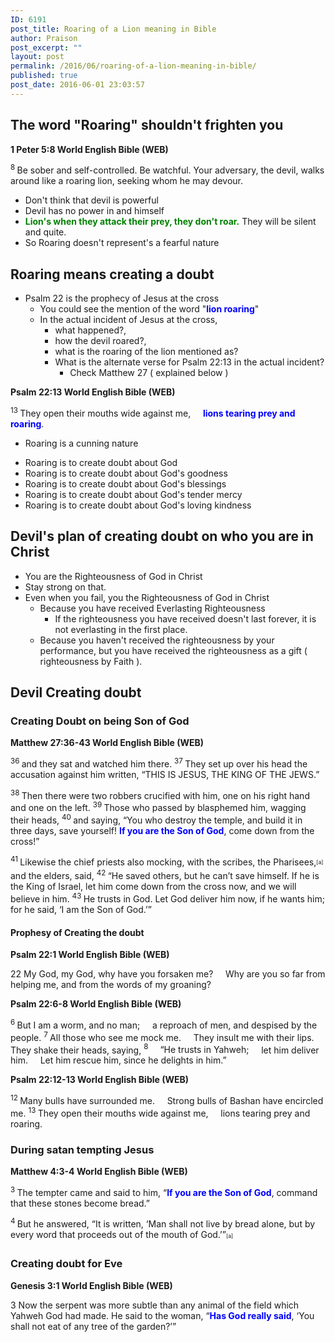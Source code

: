 ```yaml
---
ID: 6191
post_title: Roaring of a Lion meaning in Bible
author: Praison
post_excerpt: ""
layout: post
permalink: /2016/06/roaring-of-a-lion-meaning-in-bible/
published: true
post_date: 2016-06-01 23:03:57
---
```

<h2 class="passage-display"><strong>The word "Roaring" shouldn't frighten you</strong></h2>
<p class="passage-display"><strong><span class="passage-display-bcv">1 Peter 5:8
</span><span class="passage-display-version">World English Bible (WEB)</span></strong></p>
<span id="en-WEB-30475" class="text 1Pet-5-8"><sup class="versenum">8 </sup>Be sober and self-controlled. Be watchful. Your adversary, the devil, walks around like a roaring lion, seeking whom he may devour.</span>
<ul>
 	<li>Don't think that devil is powerful</li>
 	<li>Devil has no power in and himself</li>
 	<li><span style="color: #008000;"><strong>Lion's when they attack their prey, they don't roar.</strong></span> They will be silent and quite.</li>
 	<li>So Roaring doesn't represent's a fearful nature</li>
</ul>
<h2 class="passage-display"><strong>Roaring means creating a doubt</strong></h2>
<ul>
 	<li>Psalm 22 is the prophecy of Jesus at the cross
<ul>
 	<li>You could see the mention of the word "<span style="color: #0000ff;"><strong>lion roaring</strong></span>"</li>
 	<li>In the actual incident of Jesus at the cross,
<ul>
 	<li>what happened?,</li>
 	<li>how the devil roared?,</li>
 	<li>what is the roaring of the lion mentioned as?</li>
 	<li>What is the alternate verse for Psalm 22:13 in the actual incident?
<ul>
 	<li>Check Matthew 27 ( explained below )</li>
</ul>
</li>
</ul>
</li>
</ul>
</li>
</ul>
<div class="poetry">
<p class="passage-display"><strong><span class="passage-display-bcv">Psalm 22:13
</span><span class="passage-display-version">World English Bible (WEB)</span></strong></p>

<div class="poetry">
<p class="line"><span id="en-WEB-14218" class="text Ps-22-13"><sup class="versenum">13 </sup>They open their mouths wide against me,</span>
<span class="indent-1"><span class="indent-1-breaks">    </span><span class="text Ps-22-13"><span style="color: #0000ff;"><strong>lions tearing prey and roaring</strong></span>.</span></span></p>

<ul>
 	<li class="line">Roaring is a cunning nature</li>
</ul>
<ul>
 	<li class="line">Roaring is to create doubt about God</li>
 	<li class="line">Roaring is to create doubt about God's goodness</li>
 	<li class="line">Roaring is to create doubt about God's blessings</li>
 	<li class="line">Roaring is to create doubt about God's tender mercy</li>
 	<li class="line">Roaring is to create doubt about God's loving kindness</li>
</ul>
</div>
</div>
<h2 class="passage-display"><strong>Devil's plan of creating doubt on who you are in Christ</strong></h2>
<ul>
 	<li class="passage-display">You are the Righteousness of God in Christ</li>
 	<li class="passage-display">Stay strong on that.</li>
 	<li class="passage-display">Even when you fail, you the Righteousness of God in Christ
<ul>
 	<li class="passage-display">Because you have received Everlasting Righteousness
<ul>
 	<li class="passage-display">If the righteousness you have received doesn't last forever, it is not everlasting in the first place.</li>
</ul>
</li>
 	<li class="passage-display">Because you haven't received the righteousness by your performance, but you have received the righteousness as a gift ( righteousness by Faith ).</li>
</ul>
</li>
</ul>
<h2><strong>Devil Creating doubt</strong></h2>
<h3><strong>Creating Doubt on being Son of God</strong></h3>
<p class="passage-display"><strong><span class="passage-display-bcv">Matthew 27:36-43
</span><span class="passage-display-version">World English Bible (WEB)</span></strong></p>
<span id="en-WEB-24166" class="text Matt-27-36"><sup class="versenum">36 </sup>and they sat and watched him there. </span><span id="en-WEB-24167" class="text Matt-27-37"><sup class="versenum">37 </sup>They set up over his head the accusation against him written, “THIS IS JESUS, THE KING OF THE JEWS.”</span>

<span id="en-WEB-24168" class="text Matt-27-38"><sup class="versenum">38 </sup>Then there were two robbers crucified with him, one on his right hand and one on the left. </span><span id="en-WEB-24169" class="text Matt-27-39"><sup class="versenum">39 </sup>Those who passed by blasphemed him, wagging their heads, </span><span id="en-WEB-24170" class="text Matt-27-40"><sup class="versenum">40 </sup>and saying, “You who destroy the temple, and build it in three days, save yourself! <span style="color: #0000ff;"><strong>If you are the Son of God</strong></span>, come down from the cross!”</span>

<span id="en-WEB-24171" class="text Matt-27-41"><sup class="versenum">41 </sup>Likewise the chief priests also mocking, with the scribes, the Pharisees,<sup class="footnote" style="box-sizing: border-box; font-size: 0.625em; line-height: 22px; position: relative; vertical-align: top; top: 0px;" data-fn="#fen-WEB-24171a" data-link="[&lt;a href=&quot;#fen-WEB-24171a&quot; title=&quot;See footnote a&quot;&gt;a&lt;/a&gt;]">[a]</sup> and the elders, said, </span><span id="en-WEB-24172" class="text Matt-27-42"><sup class="versenum">42 </sup>“He saved others, but he can’t save himself. If he is the King of Israel, let him come down from the cross now, and we will believe in him. </span><span id="en-WEB-24173" class="text Matt-27-43"><sup class="versenum">43 </sup>He trusts in God. Let God deliver him now, if he wants him; for he said, ‘I am the Son of God.’”</span>
<h4><strong>Prophesy of Creating the doubt</strong></h4>
<p class="passage-display"><strong><span class="passage-display-bcv">Psalm 22:1
</span><span class="passage-display-version">World English Bible (WEB)</span></strong></p>

<div class="poetry">
<p class="line"><span class="chapter-2"><span class="text Ps-22-1"><span class="chapternum">22 </span>My God, my God, why have you forsaken me?</span></span>
<span class="indent-1"><span class="indent-1-breaks">    </span><span class="text Ps-22-1">Why are you so far from helping me, and from the words of my groaning?</span></span></p>

</div>
<p class="passage-display"><strong><span class="passage-display-bcv">Psalm 22:6-8
</span><span class="passage-display-version">World English Bible (WEB)</span></strong></p>

<div class="poetry">
<p class="line"><span id="en-WEB-14211" class="text Ps-22-6"><sup class="versenum">6 </sup>But I am a worm, and no man;</span>
<span class="indent-1"><span class="indent-1-breaks">    </span><span class="text Ps-22-6">a reproach of men, and despised by the people.</span></span>
<span id="en-WEB-14212" class="text Ps-22-7"><sup class="versenum">7 </sup>All those who see me mock me.</span>
<span class="indent-1"><span class="indent-1-breaks">    </span><span class="text Ps-22-7">They insult me with their lips. They shake their heads, saying,</span></span>
<span class="indent-1"><span id="en-WEB-14213" class="text Ps-22-8"><sup class="versenum">8 </sup><span class="indent-1-breaks">    </span>“He trusts in Yahweh;</span></span>
<span class="indent-1"><span class="indent-1-breaks">    </span><span class="text Ps-22-8">let him deliver him.</span></span>
<span class="indent-1"><span class="indent-1-breaks">    </span><span class="text Ps-22-8">Let him rescue him, since he delights in him.”</span></span></p>
<p class="passage-display"><strong><span class="passage-display-bcv">Psalm 22:12-13
</span><span class="passage-display-version">World English Bible (WEB)</span></strong></p>

<div class="poetry">
<p class="line"><span id="en-WEB-14217" class="text Ps-22-12"><sup class="versenum">12 </sup>Many bulls have surrounded me.</span>
<span class="indent-1"><span class="indent-1-breaks">    </span><span class="text Ps-22-12">Strong bulls of Bashan have encircled me.</span></span>
<span id="en-WEB-14218" class="text Ps-22-13"><sup class="versenum">13 </sup>They open their mouths wide against me,</span>
<span class="indent-1"><span class="indent-1-breaks">    </span><span class="text Ps-22-13">lions tearing prey and roaring.</span></span></p>

<h3 class="line"><strong>During satan tempting Jesus</strong></h3>
<p class="passage-display"><strong><span class="passage-display-bcv">Matthew 4:3-4
</span><span class="passage-display-version">World English Bible (WEB)</span></strong></p>
<span id="en-WEB-23213" class="text Matt-4-3"><sup class="versenum">3 </sup>The tempter came and said to him, “<span style="color: #0000ff;"><strong>If you are the Son of God</strong></span>, command that these stones become bread.”</span>

<span id="en-WEB-23214" class="text Matt-4-4"><sup class="versenum">4 </sup>But he answered, <span class="woj">“It is written, ‘Man shall not live by bread alone, but by every word that proceeds out of the mouth of God.’”</span><sup class="footnote" style="box-sizing: border-box; font-size: 0.625em; line-height: 22px; position: relative; vertical-align: top; top: 0px;" data-fn="#fen-WEB-23214a" data-link="[&lt;a href=&quot;#fen-WEB-23214a&quot; title=&quot;See footnote a&quot;&gt;a&lt;/a&gt;]">[a]</sup></span>

</div>
</div>
<h3><strong>Creating doubt for Eve</strong></h3>
<p class="passage-display"><strong><span class="passage-display-bcv">Genesis 3:1
</span><span class="passage-display-version">World English Bible (WEB)</span></strong></p>
<p class="chapter-1"><span id="en-WEB-57" class="text Gen-3-1"><span class="chapternum">3 </span>Now the serpent was more subtle than any animal of the field which Yahweh God had made. He said to the woman, “<span style="color: #0000ff;"><strong>Has God really said</strong></span>, ‘You shall not eat of any tree of the garden?’”</span></p>